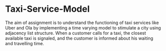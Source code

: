 # Taxi-Service-Model
The aim of assignment is to understand the functioning of taxi services like Uber and Ola by implementing a time varying model to stimulate a city using adjacency list structure. When a customer calls for a taxi, the closest available taxi is signaled, and the customer is informed about his waiting and travelling time.
